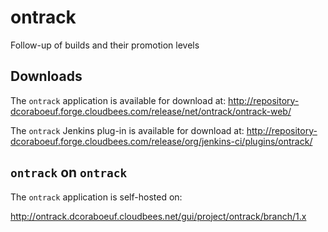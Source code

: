 ontrack
=======

Follow-up of builds and their promotion levels

Downloads
---------

The `ontrack` application is available for download at:
http://repository-dcoraboeuf.forge.cloudbees.com/release/net/ontrack/ontrack-web/

The `ontrack` Jenkins plug-in is available for download at:
http://repository-dcoraboeuf.forge.cloudbees.com/release/org/jenkins-ci/plugins/ontrack/

`ontrack` on `ontrack`
----------------------

The `ontrack` application is self-hosted on:

http://ontrack.dcoraboeuf.cloudbees.net/gui/project/ontrack/branch/1.x
